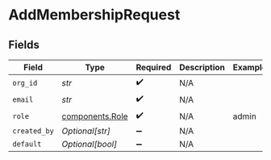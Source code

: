 # AddMembershipRequest


## Fields

| Field                                              | Type                                               | Required                                           | Description                                        | Example                                            |
| -------------------------------------------------- | -------------------------------------------------- | -------------------------------------------------- | -------------------------------------------------- | -------------------------------------------------- |
| `org_id`                                           | *str*                                              | :heavy_check_mark:                                 | N/A                                                |                                                    |
| `email`                                            | *str*                                              | :heavy_check_mark:                                 | N/A                                                |                                                    |
| `role`                                             | [components.Role](../../models/components/role.md) | :heavy_check_mark:                                 | N/A                                                | admin                                              |
| `created_by`                                       | *Optional[str]*                                    | :heavy_minus_sign:                                 | N/A                                                |                                                    |
| `default`                                          | *Optional[bool]*                                   | :heavy_minus_sign:                                 | N/A                                                |                                                    |